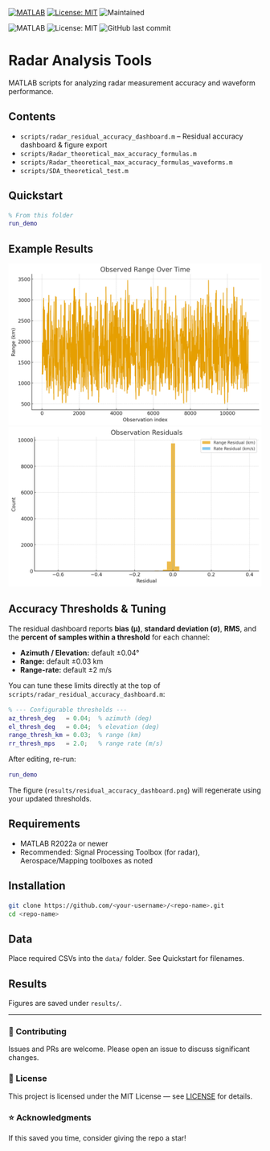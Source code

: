 <p align="left">
  <a href="https://www.mathworks.com/products/matlab.html"><img src="https://img.shields.io/badge/MATLAB-R2022a%2B-blue" alt="MATLAB"></a>
  <a href="./LICENSE"><img src="https://img.shields.io/badge/license-MIT-success" alt="License: MIT"></a>
  <img src="https://img.shields.io/badge/maintained-yes-informational" alt="Maintained">
</p>

![MATLAB](https://img.shields.io/badge/MATLAB-R2022a+-orange)
![License: MIT](https://img.shields.io/badge/License-MIT-blue.svg)
![GitHub last commit](https://img.shields.io/github/last-commit/<your-username>/<repo>)

# Radar Analysis Tools

MATLAB scripts for analyzing radar measurement accuracy and waveform performance.

## Contents
- `scripts/radar_residual_accuracy_dashboard.m` – Residual accuracy dashboard & figure export
- `scripts/Radar_theoretical_max_accuracy_formulas.m`
- `scripts/Radar_theoretical_max_accuracy_formulas_waveforms.m`
- `scripts/SDA_theoretical_test.m`

## Quickstart
```matlab
% From this folder
run_demo
```

## Example Results
![Range Over Time](results/range_time.png)
![Residuals](results/residuals_hist.png)


## Accuracy Thresholds & Tuning

The residual dashboard reports **bias (μ)**, **standard deviation (σ)**, **RMS**, and the **percent of samples within a threshold** for each channel:

- **Azimuth / Elevation:** default ±0.04°
- **Range:** default ±0.03 km
- **Range-rate:** default ±2 m/s

You can tune these limits directly at the top of
`scripts/radar_residual_accuracy_dashboard.m`:
```matlab
% --- Configurable thresholds ---
az_thresh_deg   = 0.04;  % azimuth (deg)
el_thresh_deg   = 0.04;  % elevation (deg)
range_thresh_km = 0.03;  % range (km)
rr_thresh_mps   = 2.0;   % range rate (m/s)
```

After editing, re-run:
```matlab
run_demo
```
The figure (`results/residual_accuracy_dashboard.png`) will regenerate using your updated thresholds.



## Requirements
- MATLAB R2022a or newer
- Recommended: Signal Processing Toolbox (for radar), Aerospace/Mapping toolboxes as noted


## Installation
```bash
git clone https://github.com/<your-username>/<repo-name>.git
cd <repo-name>
```


## Data
Place required CSVs into the `data/` folder. See Quickstart for filenames.


## Results
Figures are saved under `results/`.

---

### 🤝 Contributing
Issues and PRs are welcome. Please open an issue to discuss significant changes.

### 📜 License
This project is licensed under the MIT License — see [LICENSE](./LICENSE) for details.

### ⭐ Acknowledgments
If this saved you time, consider giving the repo a star!
